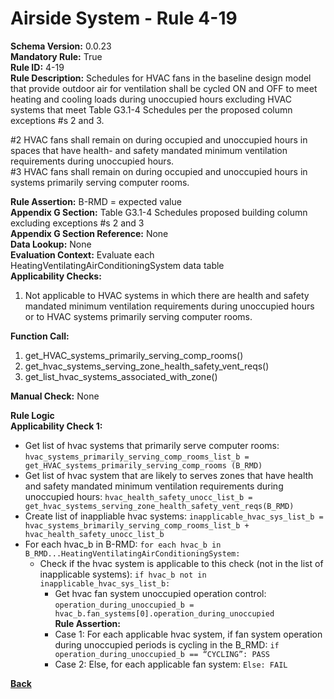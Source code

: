 # Airside System - Rule 4-19    
**Schema Version:** 0.0.23  
**Mandatory Rule:** True  
**Rule ID:** 4-19    
**Rule Description:** Schedules for HVAC fans in the baseline design model that provide outdoor air for ventilation shall be cycled ON and OFF to meet heating and cooling loads during unoccupied hours excluding HVAC systems that meet Table G3.1-4 Schedules per the proposed column exceptions #s 2 and 3.  

#2 HVAC fans shall remain on during occupied and unoccupied hours in spaces that have health- and safety mandated
minimum ventilation requirements during unoccupied hours.  
#3 HVAC fans shall remain on during occupied and unoccupied hours in systems primarily serving computer rooms.  


**Rule Assertion:** B-RMD = expected value                                           
**Appendix G Section:** Table G3.1-4 Schedules proposed building column excluding exceptions #s 2 and 3  
**Appendix G Section Reference:** None  
**Data Lookup:** None  
**Evaluation Context:** Evaluate each HeatingVentilatingAirConditioningSystem data table  
**Applicability Checks:**  

1. Not applicable to HVAC systems in which there are health and safety mandated minimum ventilation requirements during unoccupied hours or to HVAC systems primarily serving computer rooms.
 
**Function Call:** 

1. get_HVAC_systems_primarily_serving_comp_rooms()
2. get_hvac_systems_serving_zone_health_safety_vent_reqs()
3. get_list_hvac_systems_associated_with_zone()  

**Manual Check:** None 

**Rule Logic**  
**Applicability Check 1:** 
- Get list of hvac systems that primarily serve computer rooms: `hvac_systems_primarily_serving_comp_rooms_list_b = get_HVAC_systems_primarily_serving_comp_rooms (B_RMD)`
- Get list of hvac system that are likely to serves zones that have health and safety mandated minimum ventilation requirements during unoccupied hours: `hvac_health_safety_unocc_list_b = get_hvac_systems_serving_zone_health_safety_vent_reqs(B_RMD)`
- Create list of inappliable hvac systems: `inapplicable_hvac_sys_list_b = hvac_systems_brimarily_serving_comp_rooms_list_b + hvac_health_safety_unocc_list_b`           
- For each hvac_b in B-RMD: `for each hvac_b in B_RMD...HeatingVentilatingAirConditioningSystem:`                         
    - Check if the hvac system is applicable to this check (not in the list of inapplicable systems): `if hvac_b not in inapplicable_hvac_sys_list_b:`
        - Get hvac fan system unoccupied operation control: `operation_during_unoccupied_b = hvac_b.fan_systems[0].operation_during_unoccupied`  
        **Rule Assertion:**
        - Case 1: For each applicable hvac system, if fan system operation during unoccupied periods is cycling in the B_RMD: `if operation_during_unoccupied_b == “CYCLING”: PASS`
        - Case 2: Else, for each applicable fan system: `Else: FAIL`

**[Back](../_toc.md)**

